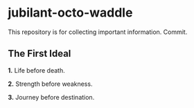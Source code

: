 # jubilant-octo-waddle
This repository is for collecting important information. Commit.

## The First Ideal
**1.** Life before death. 

**2.** Strength before weakness. 

**3.** Journey before destination.
